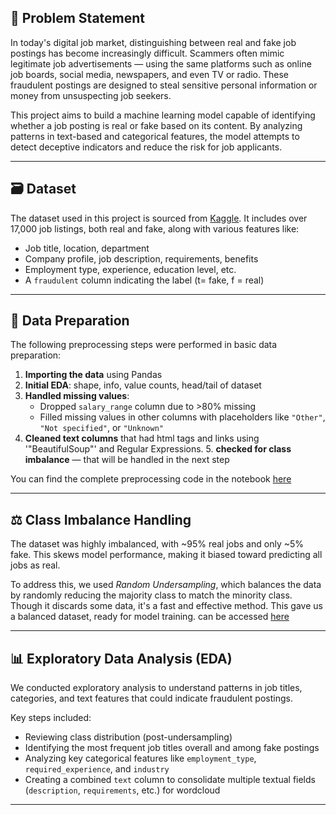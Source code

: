## 🛑 Problem Statement

In today's digital job market, distinguishing between real and fake job postings has become increasingly difficult. Scammers often mimic legitimate job advertisements — using the same platforms such as online job boards, social media, newspapers, and even TV or radio. These fraudulent postings are designed to steal sensitive personal information or money from unsuspecting job seekers.

This project aims to build a machine learning model capable of identifying whether a job posting is real or fake based on its content. By analyzing patterns in text-based and categorical features, the model attempts to detect deceptive indicators and reduce the risk for job applicants.

---

## 🗃️ Dataset

The dataset used in this project is sourced from [Kaggle](https://www.kaggle.com/datasets/amruthjithrajvr/recruitment-scam). 
It includes over 17,000 job listings, both real and fake, along with various features like:

- Job title, location, department
- Company profile, job description, requirements, benefits
- Employment type, experience, education level, etc.
- A `fraudulent` column indicating the label (t= fake, f = real)

---
## 🧼 Data Preparation

The following preprocessing steps were performed in basic data preparation:

1. **Importing the data** using Pandas
2. **Initial EDA**: shape, info, value counts, head/tail of dataset
3. **Handled missing values**:
   - Dropped `salary_range` column due to >80% missing
   - Filled missing values in other columns with placeholders like `"Other"`, `"Not specified"`, or `"Unknown"` <br>
4. **Cleaned text columns** that had html tags and links using '"BeautifulSoup"' and Regular Expressions.
   5. **checked for class imbalance** — that will be handled in the next step

You can find the complete preprocessing code in the notebook [here](https://github.com/cheta-nyadav/fake-job-prediction/blob/main/Data%20Preparation.ipynb)

---
## ⚖️ Class Imbalance Handling

The dataset was highly imbalanced, with ~95% real jobs and only ~5% fake. This skews model performance, making it biased toward predicting all jobs as real. 

To address this, we used *Random Undersampling*, which balances the data by randomly reducing the majority class to match the minority class.
Though it discards some data, it's a fast and effective method. This gave us a balanced dataset, ready for model training. can be accessed [here](https://github.com/cheta-nyadav/fake-job-prediction/blob/main/Handling%20Class%20Imbalance.ipynb)


---
## 📊 Exploratory Data Analysis (EDA)

We conducted exploratory analysis to understand patterns in job titles, categories, and text features that could indicate fraudulent postings.

Key steps included:

- Reviewing class distribution (post-undersampling)
- Identifying the most frequent job titles overall and among fake postings
- Analyzing key categorical features like `employment_type`, `required_experience`, and `industry`
- Creating a combined `text` column to consolidate multiple textual fields (`description`, `requirements`, etc.) for wordcloud

---

